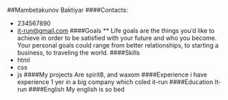 ##Mambetakunov Baktiyar
####Contacts:
* 234567890
* it-run@gmail.com
####Goals
** Life goals are the things you’d like to achieve in order to be satisfied with your future and who you become. Your personal goals could range from better relationships, to starting a business, to traveling the world.
####Skills
* html
* css
* js
####My projects
Are spirit8, and waxom
####Experience
i have experience 1 yer in a big company which coled it-run
####Education
It-run
####English
My english is so bed

